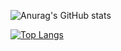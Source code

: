 <!--
**haijun9/haijun9** is a ✨ _special_ ✨ repository because its `README.md` (this file) appears on your GitHub profile.

Here are some ideas to get you started:

- 🔭 I’m currently working on ...
- 🌱 I’m currently learning ...
- 👯 I’m looking to collaborate on ...
- 🤔 I’m looking for help with ...
- 💬 Ask me about ...
- 📫 How to reach me: ...
- 😄 Pronouns: ...
- ⚡ Fun fact: ...
-->
![Anurag's GitHub stats](https://github-readme-stats.vercel.app/api?username=haijun9&show_icons=true&theme=radical)

[![Top Langs](https://github-readme-stats.vercel.app/api/top-langs/?username=haijun9)](https://github.com/anuraghazra/github-readme-stats)
